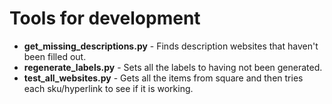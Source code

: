 # Tools for development

- **get_missing_descriptions.py** - Finds description websites that haven't been filled out.
- **regenerate_labels.py** - Sets all the labels to having not been generated.
- **test_all_websites.py** - Gets all the items from square and then tries each sku/hyperlink to see if it is working.